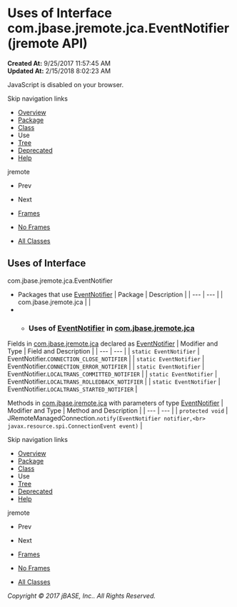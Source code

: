 # Uses of Interface com.jbase.jremote.jca.EventNotifier (jremote   API)

**Created At:** 9/25/2017 11:57:45 AM  
**Updated At:** 2/15/2018 8:02:23 AM  

<!--<br>    try {<br>        if (location.href.indexOf('is-external=true') == -1) {<br>            parent.document.title="Uses of Interface com.jbase.jremote.jca.EventNotifier (jremote   API)";<br>        }<br>    }<br>    catch(err) {<br>    }<br>//-->
JavaScript is disabled on your browser.

Skip navigation links

- [Overview](../../../../../overview-summary.html)
- [Package](/39258-jca/com_jbase_jremote_jca_package-summary)
- [Class](/39258-jca/com_jbase_jremote_jca_eventnotifier "interface in com.jbase.jremote.jca")
- Use
- [Tree](/39258-jca/com_jbase_jremote_jca_package-tree)
- [Deprecated](../../../../../deprecated-list.html)
- [Help](../../../../../help-doc.html)


jremote <br>

- Prev
- Next


- [Frames](../../../../../index.html?com/jbase/jremote/jca/class-use//39261-class-use/com_jbase_jremote_jca_class-use_EventNotifier)
- [No Frames](/39261-class-use/com_jbase_jremote_jca_class-use_EventNotifier)


- [All Classes](../../../../../allclasses-noframe.html)


<!--<br>  allClassesLink = document.getElementById("allclasses\_navbar\_top");<br>  if(window==top) {<br>    allClassesLink.style.display = "block";<br>  }<br>  else {<br>    allClassesLink.style.display = "none";<br>  }<br>  //-->

## Uses of Interface
com.jbase.jremote.jca.EventNotifier

- Packages that use [EventNotifier](/39258-jca/com_jbase_jremote_jca_eventnotifier "interface in com.jbase.jremote.jca") | Package | Description |
| --- | --- |
| com.jbase.jremote.jca |   |
- - ### Uses of [EventNotifier](/39258-jca/com_jbase_jremote_jca_eventnotifier "interface in com.jbase.jremote.jca") in [com.jbase.jremote.jca](/39258-jca/com_jbase_jremote_jca_package-summary)


Fields in [com.jbase.jremote.jca](/39258-jca/com_jbase_jremote_jca_package-summary) declared as [EventNotifier](/39258-jca/com_jbase_jremote_jca_eventnotifier "interface in com.jbase.jremote.jca") | Modifier and Type | Field and Description |
| --- | --- |
| `static EventNotifier` | EventNotifier.`CONNECTION_CLOSE_NOTIFIER`  |
| `static EventNotifier` | EventNotifier.`CONNECTION_ERROR_NOTIFIER`  |
| `static EventNotifier` | EventNotifier.`LOCALTRANS_COMMITTED_NOTIFIER`  |
| `static EventNotifier` | EventNotifier.`LOCALTRANS_ROLLEDBACK_NOTIFIER`  |
| `static EventNotifier` | EventNotifier.`LOCALTRANS_STARTED_NOTIFIER`  |



Methods in [com.jbase.jremote.jca](/39258-jca/com_jbase_jremote_jca_package-summary) with parameters of type [EventNotifier](/39258-jca/com_jbase_jremote_jca_eventnotifier "interface in com.jbase.jremote.jca") | Modifier and Type | Method and Description |
| --- | --- |
| `protected void` | JRemoteManagedConnection.`notify(EventNotifier notifier,<br>      javax.resource.spi.ConnectionEvent event)`  |

Skip navigation links

- [Overview](../../../../../overview-summary.html)
- [Package](/39258-jca/com_jbase_jremote_jca_package-summary)
- [Class](/39258-jca/com_jbase_jremote_jca_eventnotifier "interface in com.jbase.jremote.jca")
- Use
- [Tree](/39258-jca/com_jbase_jremote_jca_package-tree)
- [Deprecated](../../../../../deprecated-list.html)
- [Help](../../../../../help-doc.html)


jremote <br>

- Prev
- Next


- [Frames](../../../../../index.html?com/jbase/jremote/jca/class-use//39261-class-use/com_jbase_jremote_jca_class-use_EventNotifier)
- [No Frames](/39261-class-use/com_jbase_jremote_jca_class-use_EventNotifier)


- [All Classes](../../../../../allclasses-noframe.html)


<!--<br>  allClassesLink = document.getElementById("allclasses\_navbar\_bottom");<br>  if(window==top) {<br>    allClassesLink.style.display = "block";<br>  }<br>  else {<br>    allClassesLink.style.display = "none";<br>  }<br>  //-->

*Copyright © 2017 jBASE, Inc.. All Rights Reserved.*
